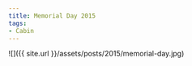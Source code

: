 ```yaml
---
title: Memorial Day 2015
tags:
- Cabin
---
```


![]({{ site.url }}/assets/posts/2015/memorial-day.jpg)
